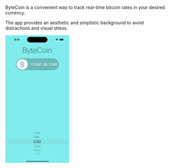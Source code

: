 ByteCoin is a convenient way to track real-time bitcoin rates in your desired currency.

The app provides an aesthetic and simplistic background to avoid distractions
and visual stress. 








<img src="ByteCoinImage.png" alt="Alt text" width="200" height="400">
